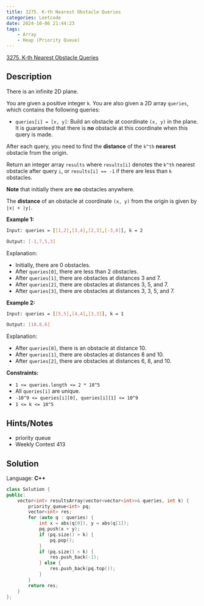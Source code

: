 ```yaml
---
title: 3275. K-th Nearest Obstacle Queries
categories: Leetcode
date: 2024-10-06 21:44:23
tags:
    - Array
    - Heap (Priority Queue)
---
```


[3275. K-th Nearest Obstacle Queries](https://leetcode.com/problems/k-th-nearest-obstacle-queries/description/)

## Description

There is an infinite 2D plane.

You are given a positive integer `k`. You are also given a 2D array `queries`, which contains the following queries:

- `queries[i] = [x, y]`: Build an obstacle at coordinate `(x, y)` in the plane. It is guaranteed that there is **no**  obstacle at this coordinate when this query is made.

After each query, you need to find the **distance**  of the `k^th` **nearest**  obstacle from the origin.

Return an integer array `results` where `results[i]` denotes the `k^th` nearest obstacle after query `i`, or `results[i] == -1` if there are less than `k` obstacles.

**Note**  that initially there are **no**  obstacles anywhere.

The **distance**  of an obstacle at coordinate `(x, y)` from the origin is given by `|x| + |y|`.

**Example 1:**

```bash
Input: queries = [[1,2],[3,4],[2,3],[-3,0]], k = 2

Output: [-1,7,5,3]
```

Explanation:

- Initially, there are 0 obstacles.
- After `queries[0]`, there are less than 2 obstacles.
- After `queries[1]`, there are obstacles at distances 3 and 7.
- After `queries[2]`, there are obstacles at distances 3, 5, and 7.
- After `queries[3]`, there are obstacles at distances 3, 3, 5, and 7.

**Example 2:**

```bash
Input: queries = [[5,5],[4,4],[3,3]], k = 1

Output: [10,8,6]
```

Explanation:

- After `queries[0]`, there is an obstacle at distance 10.
- After `queries[1]`, there are obstacles at distances 8 and 10.
- After `queries[2]`, there are obstacles at distances 6, 8, and 10.

**Constraints:**

- `1 <= queries.length <= 2 * 10^5`
- All `queries[i]` are unique.
- `-10^9 <= queries[i][0], queries[i][1] <= 10^9`
- `1 <= k <= 10^5`

## Hints/Notes

- priority queue
- Weekly Contest 413

## Solution

Language: **C++**

```C++
class Solution {
public:
    vector<int> resultsArray(vector<vector<int>>& queries, int k) {
        priority_queue<int> pq;
        vector<int> res;
        for (auto q : queries) {
            int x = abs(q[0]), y = abs(q[1]);
            pq.push(x + y);
            if (pq.size() > k) {
                pq.pop();
            }
            if (pq.size() < k) {
                res.push_back(-1);
            } else {
                res.push_back(pq.top());
            }
        }
        return res;
    }
};
```
